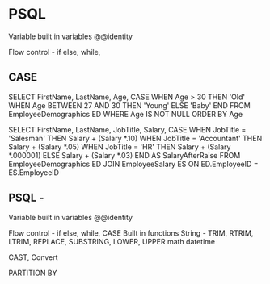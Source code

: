 # PSQL
Variable
built in variables @@identity

Flow control - if else, while, 

## CASE
SELECT FirstName, LastName, Age,
CASE
 WHEN Age > 30 THEN 'Old'
 WHEN Age BETWEEN 27 AND 30 THEN 'Young'
 ELSE 'Baby'
END
FROM EmployeeDemographics ED
WHERE Age IS NOT NULL
ORDER BY Age



SELECT FirstName, LastName, JobTitle, Salary,
CASE
 WHEN JobTitle = 'Salesman' THEN Salary + (Salary *.10)
 WHEN JobTitle = 'Accountant' THEN Salary + (Salary *.05)
 WHEN JobTitle = 'HR' THEN Salary + (Salary *.000001)
 ELSE Salary + (Salary *.03)
END AS SalaryAfterRaise
FROM EmployeeDemographics ED
JOIN EmployeeSalary ES
ON ED.EmployeeID = ES.EmployeeID


## PSQL - 
Variable
built in variables @@identity

Flow control - if else, while, CASE
Built in functions
String - TRIM, RTRIM, LTRIM, REPLACE, SUBSTRING, LOWER, UPPER
math
datetime

CAST, Convert

PARTITION BY
